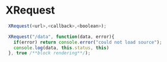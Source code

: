 # XRequest

```javascript
 XRequest(<url>,<callback>,<boolean>);
```
```javascript
 XRequest("/data", function(data, error){
   if(error) return console.error("could not load source");
   console.log(data, this.status, this)
 }, true /**block rendering**/);
```
